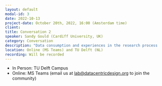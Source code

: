```yaml
---
layout: default
modal-id: 3
date: 2022-10-13
project-date: October 20th, 2022, 16:00 (Amsterdam time)
client: 
title: Conversation 2
speaker: Sandy Gould (Cardiff University, UK)
category: Conversation
description: "Data consumption and experiences in the research process."
location: Online (MS Teams) and TU Delft (NL) 
recording: Will be recorded
---
```


* In Person: TU Delft Campus
* Online: MS Teams (email us at [lab@datacentricdesign.org](mailto:lab@datacentricdesign.org) to join the community)
